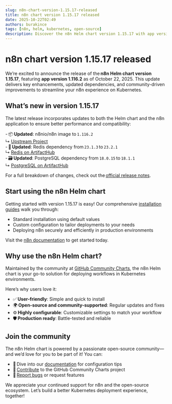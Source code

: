 ```yaml
---
slug: n8n-chart-version-1.15.17-released
title: n8n chart version 1.15.17 released
date: 2025-10-22T02:49
authors: burakince
tags: [n8n, helm, kubernetes, open-source]
description: Discover the n8n Helm chart version 1.15.17 with app version 1.116.2, offering enhanced performance, Redis and PostgreSQL updates, and seamless Kubernetes deployment.
---
```


# n8n chart version 1.15.17 released

We’re excited to announce the release of the **n8n Helm chart version 1.15.17**, featuring **app version 1.116.2** as of October 22, 2025. This update delivers key enhancements, updated dependencies, and community-driven improvements to streamline your n8n experience on Kubernetes.

## What’s new in version 1.15.17

The latest release incorporates updates to both the Helm chart and the n8n application to ensure better performance and compatibility:

- 📦 **Updated**: n8nio/n8n image to `1.116.2`  
  ↳ [Upstream Project](https://github.com/n8n-io/n8n)  
- 🚀 **Updated**: Redis dependency from `23.1.3` to `23.2.1`  
  ↳ [Redis on ArtifactHub](https://artifacthub.io/packages/helm/bitnami/redis)  
- 🗃️ **Updated**: PostgreSQL dependency from `18.0.15` to `18.1.1`  
  ↳ [PostgreSQL on ArtifactHub](https://artifacthub.io/packages/helm/bitnami/postgresql)  

For a full breakdown of changes, check out the [official release notes](https://github.com/community-charts/helm-charts/releases/tag/n8n-1.15.17).

<!-- truncate -->

## Start using the n8n Helm chart

Getting started with version 1.15.17 is easy! Our comprehensive [installation guides](https://community-charts.github.io/docs/category/n8n) walk you through:

- Standard installation using default values  
- Custom configuration to tailor deployments to your needs  
- Deploying n8n securely and efficiently in production environments  

Visit the [n8n documentation](https://community-charts.github.io/docs/category/n8n) to get started today.

## Why use the n8n Helm chart?

Maintained by the community at [GitHub Community Charts](https://github.com/community-charts/helm-charts), the n8n Helm chart is your go-to solution for deploying workflows in Kubernetes environments.

Here’s why users love it:

- ✅ **User-friendly**: Simple and quick to install  
- 🌍 **Open-source and community-supported**: Regular updates and fixes  
- ⚙️ **Highly configurable**: Customizable settings to match your workflow  
- 🛡️ **Production ready**: Battle-tested and reliable  

## Join the community

The n8n Helm chart is powered by a passionate open-source community—and we’d love for you to be part of it! You can:

- 📘 Dive into our [documentation](https://community-charts.github.io/docs/category/n8n) for configuration tips  
- 🤝 [Contribute](https://github.com/community-charts/helm-charts) to the GitHub Community Charts project  
- 🐞 [Report bugs](https://github.com/community-charts/helm-charts/issues) or request features  

We appreciate your continued support for n8n and the open-source ecosystem. Let’s build a better Kubernetes deployment experience, together!